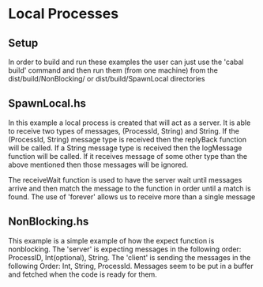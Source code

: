 # Local Processes

## Setup
  In order to build and run these examples the user can just use the 'cabal build' command 
  and then run them (from one machine) from the dist/build/NonBlocking/ or dist/build/SpawnLocal
  directories
## SpawnLocal.hs
  In this example a local process is created that will act as a server.
  It is able to receive two types of messages, (ProcessId, String) and String.
  If the (ProcessId, String) message type is received then the replyBack function
  will be called. If a String message type is received then the logMessage function
  will be called. If it receives message of some other type than the above mentioned
  then those messages will be ignored.

  The receiveWait function is used to have the server wait until messages arrive and then
  match the message to the function in order until a match is found. The use of 'forever'
  allows us to receive more than a single message


## NonBlocking.hs
 This example is a simple example of how the expect function is nonblocking. The 'server'
 is expecting messages in the following order: ProcessID, Int(optional), String. The
 'client' is sending the messages in the following Order: Int, String, ProcessId. Messages
 seem to be put in a buffer and fetched when the code is ready for them. 
